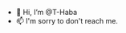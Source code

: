- 👋 Hi, I’m @T-Haba
- 📫 I'm sorry to don't reach me.

<!---
T-Haba/T-Haba is a ✨ special ✨ repository because its `README.md` (this file) appears on your GitHub profile.
You can click the Preview link to take a look at your changes.
--->
